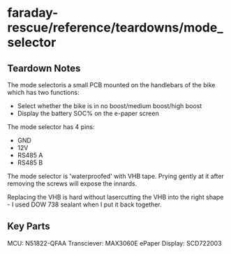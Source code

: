 # faraday-rescue/reference/teardowns/mode_selector

## Teardown Notes

The mode selectoris a small PCB mounted on the handlebars of the bike which has two functions:
- Select whether the bike is in no boost/medium boost/high boost
- Display the battery SOC% on the e-paper screen

The mode selector has 4 pins:
- GND
- 12V
- RS485 A
- RS485 B

The mode selector is 'waterproofed' with VHB tape. Prying gently at it after removing the screws will expose the innards.

Replacing the VHB is hard without lasercutting the VHB into the right shape - I used DOW 738 sealant when I put it back together.

## Key Parts
MCU: N51822-QFAA
Transciever: MAX3060E
ePaper Display: SCD722003


